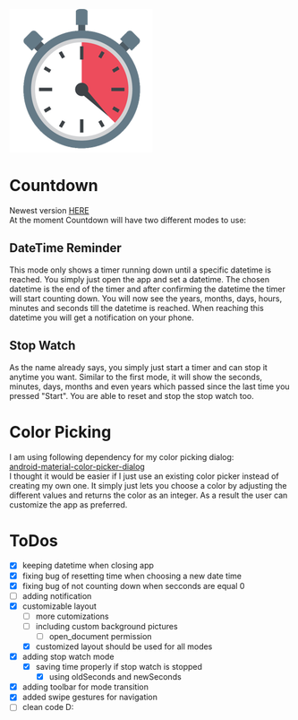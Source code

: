 ![Logo](app/src/main/res/mipmap-hdpi/icon256.png)

# Countdown
Newest version [HERE](app/release) \
At the moment Countdown will have two different modes to use:
## DateTime Reminder
This mode only shows a timer running down until a specific datetime is reached. You simply just open
the app and set a datetime. The chosen datetime is the end of the timer and after confirming the
datetime the timer will start counting down. You will now see the years, months, days, hours, 
minutes and seconds till the datetime is reached. When reaching this datetime you will get a
notification on your phone.
## Stop Watch
As the name already says, you simply just start a timer and can stop it anytime you want. Similar to
the first mode, it will show the seconds, minutes, days, months and even years which passed since the
last time you pressed "Start". You are able to reset and stop the stop watch too.

# Color Picking
I am using following dependency for my color picking dialog:\
[android-material-color-picker-dialog](https://github.com/Pes8/android-material-color-picker-dialog) \
I thought it would be easier if I just use an existing color picker instead of creating my own one.
It simply just lets you choose a color by adjusting the different values and returns
the color as an integer. As a result the user can customize the app as preferred.

# ToDos
- [x] keeping datetime when closing app
- [x] fixing bug of resetting time when choosing a new date time
- [x] fixing bug of not counting down when secconds are equal 0
- [ ] adding notification
- [x] customizable layout
    - [ ] more cutomizations
    - [ ] including custom background pictures
        - [ ] open_document permission
    - [x] customized layout should be used for all modes
- [x] adding stop watch mode
    - [x] saving time properly if stop watch is stopped
        - [x] using oldSeconds and newSeconds
- [x] adding toolbar for mode transition
- [x] added swipe gestures for navigation
- [ ] clean code D: